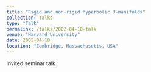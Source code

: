 ```yaml
---
title: "Rigid and non-rigid hyperbolic 3-manifolds"
collection: talks
type: "Talk"
permalink: /talks/2002-04-10-talk
venue: "Harvard University"
date: 2002-04-10
location: "Cambridge, Massachusetts, USA"
---
```


Invited seminar talk
